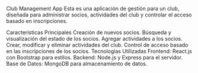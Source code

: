 

Club Management App
Esta es una aplicación de gestión para un club, diseñada para administrar socios, actividades del club y controlar el acceso basado en inscripciones.

Características Principales
Creación de nuevos socios.
Búsqueda y visualización del estado de los socios.
Agregar actividades a los socios.
Crear, modificar y eliminar actividades del club.
Control de acceso basado en las inscripciones de los socios.
Tecnologías Utilizadas
Frontend: React.js con Bootstrap para estilos.
Backend: Node.js y Express para el servidor.
Base de Datos: MongoDB para almacenamiento de datos.